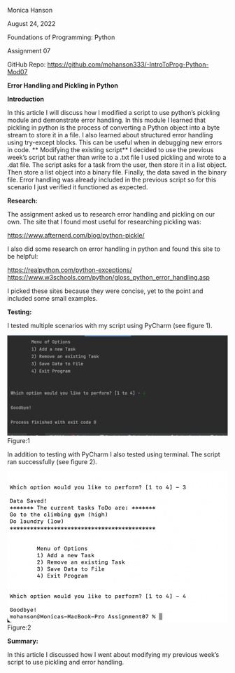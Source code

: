 Monica Hanson

August 24, 2022

Foundations of Programming: Python

Assignment 07

GitHub Repo: 
https://github.com/mohanson333/-IntroToProg-Python-Mod07

**Error Handling and Pickling in Python**

**Introduction**

In this article I will discuss how I modified a script to use python’s pickling module and demonstrate error handling. In this module I learned that pickling in python is the process of converting a Python object into a byte stream to store it in a file. I also learned about structured error handling using try-except blocks. This can be useful when in debugging new errors in code.
**
Modifying the existing script**
I decided to use the previous week’s script but rather than write to a .txt file I used pickling and wrote to a .dat file. The script asks for a task from the user, then store it in a list object. Then store a list object into a binary file. Finally, the data saved in the binary file. Error handling was already included in the previous script so for this scenario I just verified it functioned as expected.

**Research:** 

The assignment asked us to research error handling and pickling on our own. The site that I found most useful for researching pickling was:

https://www.afternerd.com/blog/python-pickle/

I also did some research on error handling in python and found this site to be helpful:

https://realpython.com/python-exceptions/
https://www.w3schools.com/python/gloss_python_error_handling.asp

I picked these sites because they were concise, yet to the point and included some small examples.


 

**Testing:**

I tested multiple scenarios with my script using PyCharm (see figure 1).

 <img src="image1.png" alt="figure1" title="Figure 1" />
Figure:1

In addition to testing with PyCharm I also tested using terminal. The script ran successfully (see figure 2).

 <img src="image2.png" alt="figure1" title="Figure 1" /> 
Figure:2



**Summary:**

In this article I discussed how I went about modifying my previous week’s script to use pickling and error handling.
